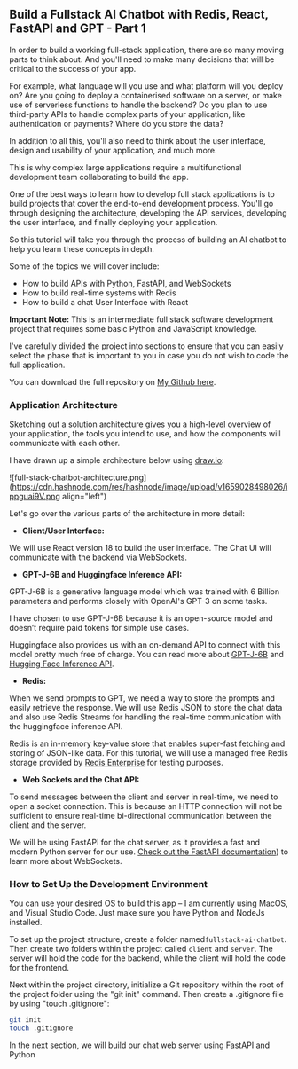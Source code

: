 ## Build a Fullstack AI Chatbot with Redis, React, FastAPI and GPT - Part 1

In order to build a working full-stack application, there are so many moving parts to think about. And you'll need to make many decisions that will be critical to the success of your app.

For example, what language will you use and what platform will you deploy on? Are you going to deploy a containerised software on a server, or make use of serverless functions to handle the backend? Do you plan to use third-party APIs to handle complex parts of your application, like authentication or payments? Where do you store the data?

In addition to all this, you'll also need to think about the user interface, design and usability of your application, and much more.

This is why complex large applications require a multifunctional development team collaborating to build the app.

One of the best ways to learn how to develop full stack applications is to build projects that cover the end-to-end development process. You'll go through designing the architecture, developing the API services, developing the user interface, and finally deploying your application.

So this tutorial will take you through the process of building an AI chatbot to help you learn these concepts in depth.

Some of the topics we will cover include:

- How to build APIs with Python, FastAPI, and WebSockets
- How to build real-time systems with Redis
- How to build a chat User Interface with React

**Important Note:**
This is an intermediate full stack software development project that requires some basic Python and JavaScript knowledge.

I've carefully divided the project into sections to ensure that you can easily select the phase that is important to you in case you do not wish to code the full application.

You can download the full repository on [My Github here](https://github.com/stephensanwo/fullstack-ai-chatbot).

### Application Architecture

Sketching out a solution architecture gives you a high-level overview of your application, the tools you intend to use, and how the components will communicate with each other.

I have drawn up a simple architecture below using [draw.io](http://draw.io):


![full-stack-chatbot-architecture.png](https://cdn.hashnode.com/res/hashnode/image/upload/v1659028498026/ippguai9V.png align="left")


Let's go over the various parts of the architecture in more detail:

- **Client/User Interface:**

We will use React version 18 to build the user interface. The Chat UI will communicate with the backend via WebSockets.

- **GPT-J-6B and Huggingface Inference API:**

GPT-J-6B is a generative language model which was trained with 6 Billion parameters and performs closely with OpenAI's GPT-3 on some tasks.

I have chosen to use GPT-J-6B because it is an open-source model and doesn’t require paid tokens for simple use cases.

Huggingface also provides us with an on-demand API to connect with this model pretty much free of charge. You can read more about [GPT-J-6B](https://huggingface.co/EleutherAI/gpt-j-6B?text=My+name+is+Teven+and+I+am) and [Hugging Face Inference API](https://huggingface.co/inference-api).

- **Redis:**

When we send prompts to GPT, we need a way to store the prompts and easily retrieve the response. We will use Redis JSON to store the chat data and also use Redis Streams for handling the real-time communication with the huggingface inference API.
  
Redis is an in-memory key-value store that enables super-fast fetching and storing of JSON-like data. For this tutorial, we will use a managed free Redis storage provided by [Redis Enterprise](https://redis.info/3NBGJRT) for testing purposes.

- **Web Sockets and the Chat API:**

To send messages between the client and server in real-time, we need to open a socket connection. This is because an HTTP connection will not be sufficient to ensure real-time bi-directional communication between the client and the server.

We will be using FastAPI for the chat server, as it provides a fast and modern Python server for our use. [Check out the FastAPI documentation](https://fastapi.tiangolo.com/advanced/websockets/?h=web)) to learn more about WebSockets.

### How to Set Up the Development Environment

You can use your desired OS to build this app – I am currently using MacOS, and Visual Studio Code. Just make sure you have Python and NodeJs installed.

To set up the project structure, create a folder named`fullstack-ai-chatbot`. Then create two folders within the project called `client` and `server`. The server will hold the code for the backend, while the client will hold the code for the frontend.

Next within the project directory, initialize a Git repository within the root of the project folder using the "git init" command. Then create a .gitignore file by using "touch .gitignore":

```bash
git init
touch .gitignore
```

In the next section, we will build our chat web server using FastAPI and Python
